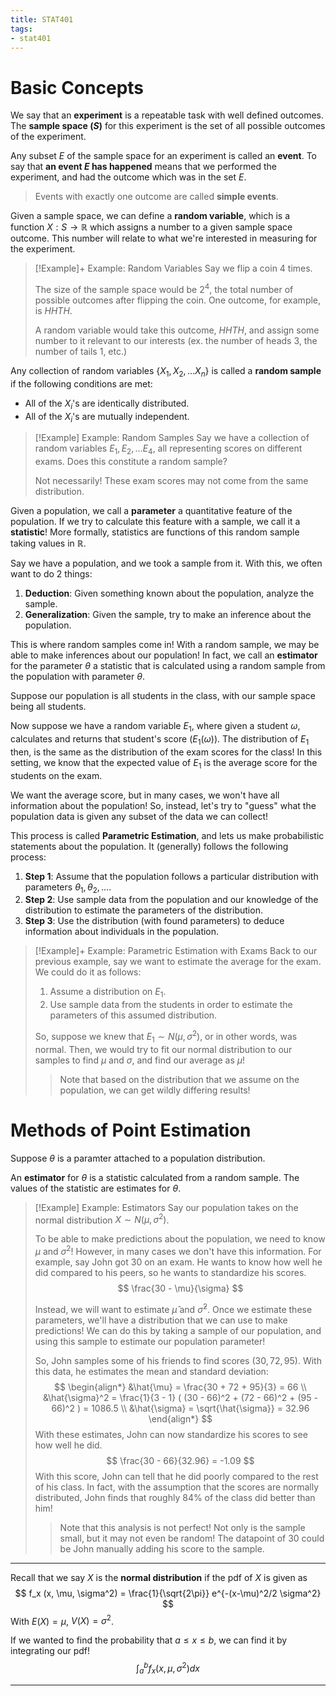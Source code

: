 ```yaml
---
title: STAT401
tags:
- stat401
---
```


# Basic Concepts
We say that an **experiment** is a repeatable task with well defined outcomes. The **sample space ($S$)** for this experiment is the set of all possible outcomes of the experiment.

Any subset $E$ of the sample space for an experiment is called an **event**. To say that **an event $E$ has happened** means that we performed the experiment, and had the outcome which was in the set $E$.
> Events with exactly one outcome are called **simple events**.

Given a sample space, we can define a **random variable**, which is a function $X : S \to \mathbb{R}$ which assigns a number to a given sample space outcome. This number will relate to what we're interested in measuring for the experiment.

> [!Example]+ Example: Random Variables
> Say we flip a coin 4 times.
>
> The size of the sample space would be $2^4$, the total number of possible outcomes after flipping the coin. One outcome, for example, is $HHTH$. 
>
> A random variable would take this outcome, $HHTH$, and assign some number to it relevant to our interests (ex. the number of heads 3, the number of tails 1, etc.)

Any collection of random variables $\{X_1, X_2, \dots X_n\}$ is called a **random sample** if the following conditions are met:
- All of the $X_i$'s are identically distributed.
- All of the $X_i$'s are mutually independent.

> [!Example] Example: Random Samples
> Say we have a collection of random variables $E_1, E_2, \dots E_4$, all representing scores on different exams. Does this constitute a random sample?
> 
> Not necessarily! These exam scores may not come from the same distribution. 

Given a population, we call a **parameter** a quantitative feature of the population. If we try to calculate this feature with a sample, we call it a **statistic**! More formally, statistics are functions of this random sample taking values in $\mathbb{R}$. 

Say we have a population, and we took a sample from it. With this, we often want to do 2 things:
1. **Deduction**: Given something known about the population, analyze the sample.
2. **Generalization**: Given the sample, try to make an inference about the population.

This is where random samples come in! With a random sample, we may be able to make inferences about our population! In fact, we call an **estimator** for the parameter $\theta$ a statistic that is calculated using a random sample from the population with parameter $\theta$.

Suppose our population is all students in the class, with our sample space being all students. 

Now suppose we have a random variable $E_1$, where given a student $\omega$, calculates and returns that student's score ($E_1(\omega)$). The distribution of $E_1$ then, is the same as the distribution of the exam scores for the class! In this setting, we know that the expected value of $E_1$ is the average score for the students on the exam.

We want the average score, but in many cases, we won't have all information about the population! So, instead, let's try to "guess" what the population data is given any subset of the data we can collect!

This process is called **Parametric Estimation**, and lets us make probabilistic statements about the population. It (generally) follows the following process:
1. **Step 1**: Assume that the population follows a particular distribution with parameters $\theta_1, \theta_2, \dots$.
2. **Step 2**: Use sample data from the population and our knowledge of the distribution to estimate the parameters of the distribution.
3. **Step 3**: Use the distribution (with found parameters) to deduce information about individuals in the population.

> [!Example]+ Example: Parametric Estimation with Exams
> Back to our previous example, say we want to estimate the average for the exam. We could do it as follows:
> 1. Assume a distribution on $E_1$.
> 2. Use sample data from the students in order to estimate the parameters of this assumed distribution.
>
> So, suppose we knew that $E_1 \sim N(\mu, \sigma^2)$, or in other words, was normal. Then, we would try to fit our normal distribution to our samples to find $\mu$ and $\sigma$, and find our average as $\mu$!
> > Note that based on the distribution that we assume on the population, we can get wildly differing results!

# Methods of Point Estimation 
Suppose $\theta$ is a paramter attached to a population distribution.

An **estimator** for $\theta$ is a statistic calculated from a random sample. The values of the statistic are estimates for $\theta$.

> [!Example] Example: Estimators
> Say our population takes on the normal distribution $X \sim N(\mu, \sigma^2)$.
>
> To be able to make predictions about the population, we need to know $\mu$ and $\sigma^2$! However, in many cases we don't have this information. For example, say John got 30 on an exam. He wants to know how well he did compared to his peers, so he wants to standardize his scores.
> $$
> \frac{30 - \mu}{\sigma}
> $$
>
> Instead, we will want to estimate $\hat{\mu}$ and $\hat{\sigma}^2$. Once we estimate these parameters, we'll have a distribution that we can use to make predictions! We can do this by taking a sample of our population, and using this sample to estimate our population parameter!
>
> So, John samples some of his friends to find scores $(30, 72, 95)$. With this data, he estimates the mean and standard deviation:
> $$
> \begin{align*}
>     &\hat{\mu} = \frac{30 + 72 + 95}{3} = 66 \\
>     &\hat{\sigma}^2 = \frac{1}{3 - 1} ( (30 - 66)^2 + (72 - 66)^2 + (95 - 66)^2 ) = 1086.5 \\
>     &\hat{\sigma} = \sqrt{\hat{\sigma}} = 32.96
> \end{align*}
> $$
> With these estimates, John can now standardize his scores to see how well he did.
> $$
> \frac{30 - 66}{32.96} = -1.09
> $$
> With this score, John can tell that he did poorly compared to the rest of his class. In fact, with the assumption that the scores are normally distributed, John finds that roughly 84% of the class did better than him!
> > Note that this analysis is not perfect! Not only is the sample small, but it may not even be random! The datapoint of 30 could be John manually adding his score to the sample.


---

Recall that we say $X$ is the **normal distribution** if the pdf of $X$ is given as
$$
f_x (x, \mu, \sigma^2) = \frac{1}{\sqrt{2\pi}} e^{-(x-\mu)^2/2 \sigma^2}
$$
With $E(X) = \mu$, $V(X) = \sigma^2$.

If we wanted to find the probability that $a \le x \le b$, we can find it by integrating our pdf!
$$
\int_a^b f_x (x, \mu, \sigma^2) dx
$$

---

